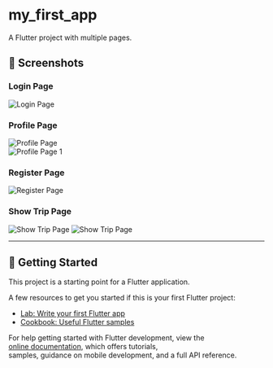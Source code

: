 # my_first_app

A Flutter project with multiple pages.

## 📸 Screenshots

### Login Page

![Login Page](assets/pagemobile/login.png)

### Profile Page

![Profile Page](assets/pagemobile/profile.png)  
![Profile Page 1](assets/pagemobile/deleteprofile.png)

### Register Page

![Register Page](assets/pagemobile/regirter.png)

### Show Trip Page

![Show Trip Page](assets/pagemobile/showtrip.png)
![Show Trip Page](assets/pagemobile/detile.png)

---

## 🚀 Getting Started

This project is a starting point for a Flutter application.

A few resources to get you started if this is your first Flutter project:

- [Lab: Write your first Flutter app](https://docs.flutter.dev/get-started/codelab)
- [Cookbook: Useful Flutter samples](https://docs.flutter.dev/cookbook)

For help getting started with Flutter development, view the  
[online documentation](https://docs.flutter.dev/), which offers tutorials,  
samples, guidance on mobile development, and a full API reference.